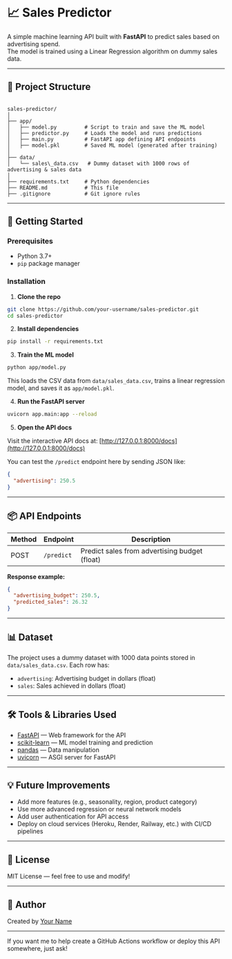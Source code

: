 # 📈 Sales Predictor

A simple machine learning API built with **FastAPI** to predict sales based on advertising spend.  
The model is trained using a Linear Regression algorithm on dummy sales data.

---

## 🧱 Project Structure

```

sales-predictor/
│
├── app/
│   ├── model.py         # Script to train and save the ML model
│   ├── predictor.py     # Loads the model and runs predictions
│   ├── main.py          # FastAPI app defining API endpoints
│   ├── model.pkl        # Saved ML model (generated after training)
│
├── data/
│   └── sales\_data.csv   # Dummy dataset with 1000 rows of advertising & sales data
│
├── requirements.txt     # Python dependencies
├── README.md            # This file
├── .gitignore           # Git ignore rules

````

---

## 🚀 Getting Started

### Prerequisites

- Python 3.7+
- `pip` package manager

### Installation

1. **Clone the repo**

```bash
git clone https://github.com/your-username/sales-predictor.git
cd sales-predictor
````

2. **Install dependencies**

```bash
pip install -r requirements.txt
```

3. **Train the ML model**

```bash
python app/model.py
```

This loads the CSV data from `data/sales_data.csv`, trains a linear regression model, and saves it as `app/model.pkl`.

4. **Run the FastAPI server**

```bash
uvicorn app.main:app --reload
```

5. **Open the API docs**

Visit the interactive API docs at:
[http://127.0.0.1:8000/docs](http://127.0.0.1:8000/docs)

You can test the `/predict` endpoint here by sending JSON like:

```json
{
  "advertising": 250.5
}
```

---

## 📦 API Endpoints

| Method | Endpoint   | Description                                   |
| ------ | ---------- | --------------------------------------------- |
| POST   | `/predict` | Predict sales from advertising budget (float) |

**Response example:**

```json
{
  "advertising_budget": 250.5,
  "predicted_sales": 26.32
}
```

---

## 📊 Dataset

The project uses a dummy dataset with 1000 data points stored in `data/sales_data.csv`.
Each row has:

* `advertising`: Advertising budget in dollars (float)
* `sales`: Sales achieved in dollars (float)

---

## 🛠️ Tools & Libraries Used

* [FastAPI](https://fastapi.tiangolo.com/) — Web framework for the API
* [scikit-learn](https://scikit-learn.org/stable/) — ML model training and prediction
* [pandas](https://pandas.pydata.org/) — Data manipulation
* [uvicorn](https://www.uvicorn.org/) — ASGI server for FastAPI

---

## 💡 Future Improvements

* Add more features (e.g., seasonality, region, product category)
* Use more advanced regression or neural network models
* Add user authentication for API access
* Deploy on cloud services (Heroku, Render, Railway, etc.) with CI/CD pipelines

---

## 📜 License

MIT License — feel free to use and modify!

---

## 👤 Author

Created by [Your Name](https://github.com/your-username)

---

If you want me to help create a GitHub Actions workflow or deploy this API somewhere, just ask!

```

